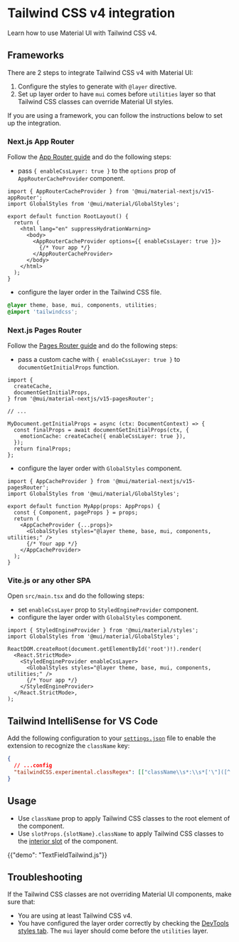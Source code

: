 # Tailwind CSS v4 integration

<p class="description">Learn how to use Material UI with Tailwind CSS v4.</p>

## Frameworks

There are 2 steps to integrate Tailwind CSS v4 with Material UI:

1. Configure the styles to generate with `@layer` directive.
2. Set up layer order to have `mui` comes before `utilities` layer so that Tailwind CSS classes can override Material UI styles.

If you are using a framework, you can follow the instructions below to set up the integration.

### Next.js App Router

Follow the [App Router guide](/material-ui/integrations/nextjs/#app-router) and do the following steps:

- pass `{ enableCssLayer: true }` to the `options` prop of `AppRouterCacheProvider` component.

```tsx title="src/app/layout.tsx"
import { AppRouterCacheProvider } from '@mui/material-nextjs/v15-appRouter';
import GlobalStyles from '@mui/material/GlobalStyles';

export default function RootLayout() {
  return (
    <html lang="en" suppressHydrationWarning>
      <body>
        <AppRouterCacheProvider options={{ enableCssLayer: true }}>
          {/* Your app */}
        </AppRouterCacheProvider>
      </body>
    </html>
  );
}
```

- configure the layer order in the Tailwind CSS file.

```css title="src/app/globals.css"
@layer theme, base, mui, components, utilities;
@import 'tailwindcss';
```

### Next.js Pages Router

Follow the [Pages Router guide](/material-ui/integrations/nextjs/#pages-router) and do the following steps:

- pass a custom cache with `{ enableCssLayer: true }` to `documentGetInitialProps` function.

```tsx title="pages/_document.tsx"
import {
  createCache,
  documentGetInitialProps,
} from '@mui/material-nextjs/v15-pagesRouter';

// ...

MyDocument.getInitialProps = async (ctx: DocumentContext) => {
  const finalProps = await documentGetInitialProps(ctx, {
    emotionCache: createCache({ enableCssLayer: true }),
  });
  return finalProps;
};
```

- configure the layer order with `GlobalStyles` component.

```tsx title="pages/_app.tsx"
import { AppCacheProvider } from '@mui/material-nextjs/v15-pagesRouter';
import GlobalStyles from '@mui/material/GlobalStyles';

export default function MyApp(props: AppProps) {
  const { Component, pageProps } = props;
  return (
    <AppCacheProvider {...props}>
      <GlobalStyles styles="@layer theme, base, mui, components, utilities;" />
      {/* Your app */}
    </AppCacheProvider>
  );
}
```

### Vite.js or any other SPA

Open `src/main.tsx` and do the following steps:

- set `enableCssLayer` prop to `StyledEngineProvider` component.
- configure the layer order with `GlobalStyles` component.

```tsx title="main.tsx"
import { StyledEngineProvider } from '@mui/material/styles';
import GlobalStyles from '@mui/material/GlobalStyles';

ReactDOM.createRoot(document.getElementById('root')!).render(
  <React.StrictMode>
    <StyledEngineProvider enableCssLayer>
      <GlobalStyles styles="@layer theme, base, mui, components, utilities;" />
      {/* Your app */}
    </StyledEngineProvider>
  </React.StrictMode>,
);
```

## Tailwind IntelliSense for VS Code

Add the following configuration to your [`settings.json`](https://code.visualstudio.com/docs/editor/settings#_settings-json-file) file to enable the extension to recognize the `className` key:

```json
{
  // ...config
  "tailwindCSS.experimental.classRegex": [["className\\s*:\\s*['\"]([^'\"]*)['\"]"]]
}
```

## Usage

- Use `className` prop to apply Tailwind CSS classes to the root element of the component.
- Use `slotProps.{slotName}.className` to apply Tailwind CSS classes to the [interior slot](/material-ui/customization/overriding-component-structure/#interior-slots) of the component.

{{"demo": "TextFieldTailwind.js"}}

## Troubleshooting

If the Tailwind CSS classes are not overriding Material UI components, make sure that:

- You are using at least Tailwind CSS v4.
- You have configured the layer order correctly by checking the [DevTools styles tab](https://developer.chrome.com/docs/devtools/css/reference#cascade-layers). The `mui` layer should come before the `utilities` layer.
